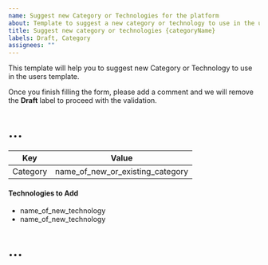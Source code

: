 ```yaml
---
name: Suggest new Category or Technologies for the platform
about: Template to suggest a new category or technology to use in the users template
title: Suggest new category or technologies {categoryName}
labels: Draft, Category
assignees: ""
---
```


This template will help you to suggest new Category or Technology to use in the users template.

Once you finish filling the form, please add a comment and we will remove the **Draft** label to proceed with the validation.

# ...

| Key      | Value                            |
| -------- | -------------------------------- |
| Category | name_of_new_or_existing_category |

#### Technologies to Add

- name_of_new_technology
- name_of_new_technology

# ...
